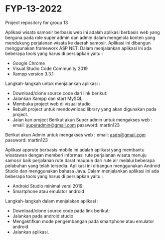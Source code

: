 # FYP-13-2022
Project repository for group 13

Aplikasi wisata samosir berbasis web ini adalah aplikasi berbasis web yang berguna pada role super admin dan admin dalam mengelola konten yang mendukung perjalanan wisata ke daerah samosir. 
Aplikasi ini dibangun menggunakan framework ASP NET.
Dalam menjalankan aplikasi ini ada beberapa tools yang harus di persiapkan yaitu :
- Google Chrome
- Visual Studio Code Community 2019
- Xampp version 3.3.1

Langkah-langkah untuk menjalankan aplikasi :
- Download/clone source code dari link berikut:
- Jalankan Xampp dan start MySQL
- Membuka project web di visual studio
- Rebuilt project untuk mendownload library yang akan digunakan pada project.
- Jalan kan project
Berikut akun Super admin untuk mengakses web :
email: superadmin@gmail.com
password: martin123

Berikut akun Admin untuk mengakses web :
email: asdp@gmail.com
password: martin123

Aplikasi apprute berbasis mobile ini adalah aplikasi yang membantu wisatawan dengan memberi informasi rute perjalanan wisata menuju samosir baik perjalanan rute darat maupun dari rute air melalui beberapa pelabuhan yang telah tersedia. Aplikasi ini dibangun menggunakan Android Studio dan menggunakan bahasa Java.
Dalam menjalankan aplikasi ini ada beberapa tools yang harus di persiapkan yaitu :
- Android Studio minimal versi 2019
- Smartphone atau emulator android

Langkah-langkah dalam menjalakan aplikasi :
- Download/clone source code pada link berikut:
- Jalankan pada android studio
- Mengaktifkan mode pengembangan pada smartphone atau emulator android
- Jalankan aplikasi.

